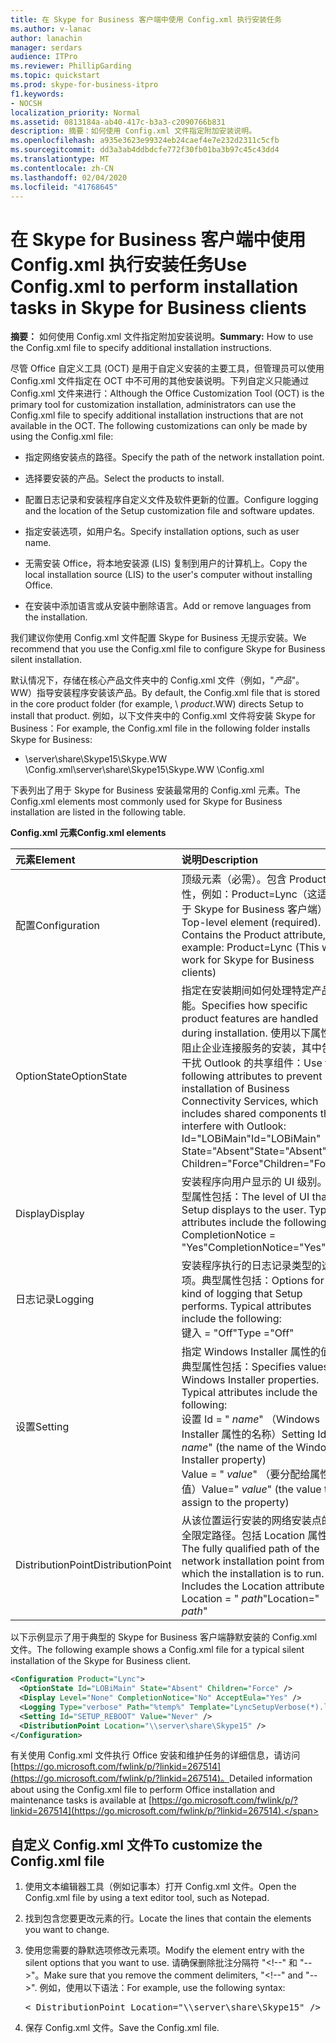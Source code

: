 ```yaml
---
title: 在 Skype for Business 客户端中使用 Config.xml 执行安装任务
ms.author: v-lanac
author: lanachin
manager: serdars
audience: ITPro
ms.reviewer: PhillipGarding
ms.topic: quickstart
ms.prod: skype-for-business-itpro
f1.keywords:
- NOCSH
localization_priority: Normal
ms.assetid: 0813184a-ab40-417c-b3a3-c2090766b831
description: 摘要：如何使用 Config.xml 文件指定附加安装说明。
ms.openlocfilehash: a935e3623e99324eb24caef4e7e232d2311c5cfb
ms.sourcegitcommit: dd3a3ab4ddbdcfe772f30fb01ba3b97c45c43dd4
ms.translationtype: MT
ms.contentlocale: zh-CN
ms.lasthandoff: 02/04/2020
ms.locfileid: "41768645"
---
```

# <a name="use-configxml-to-perform-installation-tasks-in-skype-for-business-clients"></a><span data-ttu-id="d22ce-103">在 Skype for Business 客户端中使用 Config.xml 执行安装任务</span><span class="sxs-lookup"><span data-stu-id="d22ce-103">Use Config.xml to perform installation tasks in Skype for Business clients</span></span>

<span data-ttu-id="d22ce-104">**摘要：** 如何使用 Config.xml 文件指定附加安装说明。</span><span class="sxs-lookup"><span data-stu-id="d22ce-104">**Summary:** How to use the Config.xml file to specify additional installation instructions.</span></span>

<span data-ttu-id="d22ce-p101">尽管 Office 自定义工具 (OCT) 是用于自定义安装的主要工具，但管理员可以使用 Config.xml 文件指定在 OCT 中不可用的其他安装说明。下列自定义只能通过 Config.xml 文件来进行：</span><span class="sxs-lookup"><span data-stu-id="d22ce-p101">Although the Office Customization Tool (OCT) is the primary tool for customization installation, administrators can use the Config.xml file to specify additional installation instructions that are not available in the OCT. The following customizations can only be made by using the Config.xml file:</span></span>

- <span data-ttu-id="d22ce-107">指定网络安装点的路径。</span><span class="sxs-lookup"><span data-stu-id="d22ce-107">Specify the path of the network installation point.</span></span>

- <span data-ttu-id="d22ce-108">选择要安装的产品。</span><span class="sxs-lookup"><span data-stu-id="d22ce-108">Select the products to install.</span></span>

- <span data-ttu-id="d22ce-109">配置日志记录和安装程序自定义文件及软件更新的位置。</span><span class="sxs-lookup"><span data-stu-id="d22ce-109">Configure logging and the location of the Setup customization file and software updates.</span></span>

- <span data-ttu-id="d22ce-110">指定安装选项，如用户名。</span><span class="sxs-lookup"><span data-stu-id="d22ce-110">Specify installation options, such as user name.</span></span>

- <span data-ttu-id="d22ce-111">无需安装 Office，将本地安装源 (LIS) 复制到用户的计算机上。</span><span class="sxs-lookup"><span data-stu-id="d22ce-111">Copy the local installation source (LIS) to the user's computer without installing Office.</span></span>

- <span data-ttu-id="d22ce-112">在安装中添加语言或从安装中删除语言。</span><span class="sxs-lookup"><span data-stu-id="d22ce-112">Add or remove languages from the installation.</span></span>

<span data-ttu-id="d22ce-113">我们建议你使用 Config.xml 文件配置 Skype for Business 无提示安装。</span><span class="sxs-lookup"><span data-stu-id="d22ce-113">We recommend that you use the Config.xml file to configure Skype for Business silent installation.</span></span> 

<span data-ttu-id="d22ce-114">默认情况下，存储在核心产品文件夹中的 Config.xml 文件（例如，"_产品_"。WW）指导安装程序安装该产品。</span><span class="sxs-lookup"><span data-stu-id="d22ce-114">By default, the Config.xml file that is stored in the core product folder (for example, \ _product_.WW) directs Setup to install that product.</span></span> <span data-ttu-id="d22ce-115">例如，以下文件夹中的 Config.xml 文件将安装 Skype for Business：</span><span class="sxs-lookup"><span data-stu-id="d22ce-115">For example, the Config.xml file in the following folder installs Skype for Business:</span></span>

- <span data-ttu-id="d22ce-116">\\server\share\Skype15\Skype.WW \Config.xml</span><span class="sxs-lookup"><span data-stu-id="d22ce-116">\\server\share\Skype15\Skype.WW \Config.xml</span></span>

<span data-ttu-id="d22ce-117">下表列出了用于 Skype for Business 安装最常用的 Config.xml 元素。</span><span class="sxs-lookup"><span data-stu-id="d22ce-117">The Config.xml elements most commonly used for Skype for Business installation are listed in the following table.</span></span>

<span data-ttu-id="d22ce-118">**Config.xml 元素**</span><span class="sxs-lookup"><span data-stu-id="d22ce-118">**Config.xml elements**</span></span>


| <span data-ttu-id="d22ce-119">**元素**</span><span class="sxs-lookup"><span data-stu-id="d22ce-119">**Element**</span></span>              | <span data-ttu-id="d22ce-120">**说明**</span><span class="sxs-lookup"><span data-stu-id="d22ce-120">**Description**</span></span>                                                                                                                                                                                                                                                                                         |
|:-------------------------|:--------------------------------------------------------------------------------------------------------------------------------------------------------------------------------------------------------------------------------------------------------------------------------------------------------|
| <span data-ttu-id="d22ce-121">配置</span><span class="sxs-lookup"><span data-stu-id="d22ce-121">Configuration</span></span>  <br/>     | <span data-ttu-id="d22ce-p103">顶级元素（必需）。包含 Product 属性，例如：Product=Lync（这适用于 Skype for Business 客户端）</span><span class="sxs-lookup"><span data-stu-id="d22ce-p103">Top-level element (required). Contains the Product attribute, for example: Product=Lync (This will work for Skype for Business clients)</span></span>  <br/>                                                                                                                                                          |
| <span data-ttu-id="d22ce-124">OptionState</span><span class="sxs-lookup"><span data-stu-id="d22ce-124">OptionState</span></span>  <br/>       | <span data-ttu-id="d22ce-125">指定在安装期间如何处理特定产品功能。</span><span class="sxs-lookup"><span data-stu-id="d22ce-125">Specifies how specific product features are handled during installation.</span></span> <span data-ttu-id="d22ce-126">使用以下属性来阻止企业连接服务的安装，其中包括干扰 Outlook 的共享组件：</span><span class="sxs-lookup"><span data-stu-id="d22ce-126">Use the following attributes to prevent installation of Business Connectivity Services, which includes shared components that interfere with Outlook:</span></span> <br/>  <span data-ttu-id="d22ce-127">Id="LOBiMain"</span><span class="sxs-lookup"><span data-stu-id="d22ce-127">Id="LOBiMain"</span></span> <br/>  <span data-ttu-id="d22ce-128">State="Absent"</span><span class="sxs-lookup"><span data-stu-id="d22ce-128">State="Absent"</span></span> <br/>  <span data-ttu-id="d22ce-129">Children="Force"</span><span class="sxs-lookup"><span data-stu-id="d22ce-129">Children="Force"</span></span> <br/> |
| <span data-ttu-id="d22ce-130">Display</span><span class="sxs-lookup"><span data-stu-id="d22ce-130">Display</span></span>  <br/>           | <span data-ttu-id="d22ce-p105">安装程序向用户显示的 UI 级别。典型属性包括：</span><span class="sxs-lookup"><span data-stu-id="d22ce-p105">The level of UI that Setup displays to the user. Typical attributes include the following:</span></span> <br/>  <span data-ttu-id="d22ce-133">CompletionNotice = "Yes"</span><span class="sxs-lookup"><span data-stu-id="d22ce-133">CompletionNotice="Yes"</span></span>                                                                                                                                                                                |
| <span data-ttu-id="d22ce-134">日志记录</span><span class="sxs-lookup"><span data-stu-id="d22ce-134">Logging</span></span>  <br/>           | <span data-ttu-id="d22ce-p106">安装程序执行的日志记录类型的选项。典型属性包括：</span><span class="sxs-lookup"><span data-stu-id="d22ce-p106">Options for the kind of logging that Setup performs. Typical attributes include the following:</span></span> <br/>  <span data-ttu-id="d22ce-137">键入 = "Off"</span><span class="sxs-lookup"><span data-stu-id="d22ce-137">Type ="Off"</span></span>                                                                                                                                                                                       |
| <span data-ttu-id="d22ce-138">设置</span><span class="sxs-lookup"><span data-stu-id="d22ce-138">Setting</span></span>  <br/>           | <span data-ttu-id="d22ce-p107">指定 Windows Installer 属性的值。典型属性包括：</span><span class="sxs-lookup"><span data-stu-id="d22ce-p107">Specifies values for Windows Installer properties. Typical attributes include the following: </span></span><br/>  <span data-ttu-id="d22ce-141">设置 Id = " *name*" （Windows Installer 属性的名称）</span><span class="sxs-lookup"><span data-stu-id="d22ce-141">Setting Id=" *name*" (the name of the Windows Installer property)</span></span>  <br/>  <span data-ttu-id="d22ce-142">Value = " *value*" （要分配给属性的值）</span><span class="sxs-lookup"><span data-stu-id="d22ce-142">Value=" *value*" (the value to assign to the property)</span></span>  <br/>                                                             |
| <span data-ttu-id="d22ce-143">DistributionPoint</span><span class="sxs-lookup"><span data-stu-id="d22ce-143">DistributionPoint</span></span>  <br/> | <span data-ttu-id="d22ce-p108">从该位置运行安装的网络安装点的完全限定路径。包括 Location 属性：</span><span class="sxs-lookup"><span data-stu-id="d22ce-p108">The fully qualified path of the network installation point from which the installation is to run. Includes the Location attribute: </span></span><br/>  <span data-ttu-id="d22ce-146">Location = " *path*"</span><span class="sxs-lookup"><span data-stu-id="d22ce-146">Location=" *path*"</span></span>  <br/>                                                                                                                                     |

<span data-ttu-id="d22ce-147">以下示例显示了用于典型的 Skype for Business 客户端静默安装的 Config.xml 文件。</span><span class="sxs-lookup"><span data-stu-id="d22ce-147">The following example shows a Config.xml file for a typical silent installation of the Skype for Business client.</span></span> 

```xml
<Configuration Product="Lync"> 
  <OptionState Id="LOBiMain" State="Absent" Children="Force" /> 
  <Display Level="None" CompletionNotice="No" AcceptEula="Yes" /> 
  <Logging Type="verbose" Path="%temp%" Template="LyncSetupVerbose(*).log" />
  <Setting Id="SETUP_REBOOT" Value="Never" /> 
  <DistributionPoint Location="\\server\share\Skype15" /> 
</Configuration>
```

<span data-ttu-id="d22ce-148">有关使用 Config.xml 文件执行 Office 安装和维护任务的详细信息，请访问[https://go.microsoft.com/fwlink/p/?linkid=267514](https://go.microsoft.com/fwlink/p/?linkid=267514)。</span><span class="sxs-lookup"><span data-stu-id="d22ce-148">Detailed information about using the Config.xml file to perform Office installation and maintenance tasks is available at [https://go.microsoft.com/fwlink/p/?linkid=267514](https://go.microsoft.com/fwlink/p/?linkid=267514).</span></span>

## <a name="to-customize-the-configxml-file"></a><span data-ttu-id="d22ce-149">自定义 Config.xml 文件</span><span class="sxs-lookup"><span data-stu-id="d22ce-149">To customize the Config.xml file</span></span>

1. <span data-ttu-id="d22ce-150">使用文本编辑器工具（例如记事本）打开 Config.xml 文件。</span><span class="sxs-lookup"><span data-stu-id="d22ce-150">Open the Config.xml file by using a text editor tool, such as Notepad.</span></span>

2. <span data-ttu-id="d22ce-151">找到包含您要更改元素的行。</span><span class="sxs-lookup"><span data-stu-id="d22ce-151">Locate the lines that contain the elements you want to change.</span></span>

3. <span data-ttu-id="d22ce-152">使用您需要的静默选项修改元素项。</span><span class="sxs-lookup"><span data-stu-id="d22ce-152">Modify the element entry with the silent options that you want to use.</span></span> <span data-ttu-id="d22ce-153">请确保删除批注分隔符 "\<!--" 和 "--\>"。</span><span class="sxs-lookup"><span data-stu-id="d22ce-153">Make sure that you remove the comment delimiters, "\<!--" and "--\>".</span></span> <span data-ttu-id="d22ce-154">例如，使用以下语法：</span><span class="sxs-lookup"><span data-stu-id="d22ce-154">For example, use the following syntax:</span></span>

   <pre>
   < DistributionPoint Location="\\server\share\Skype15" />
   </pre>

4. <span data-ttu-id="d22ce-155">保存 Config.xml 文件。</span><span class="sxs-lookup"><span data-stu-id="d22ce-155">Save the Config.xml file.</span></span>


